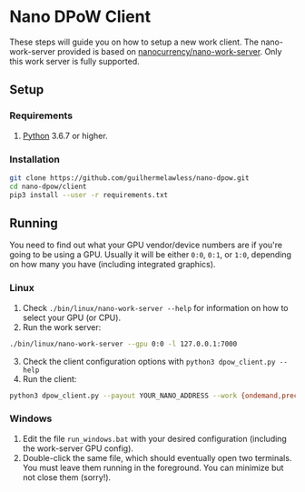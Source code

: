 # Nano DPoW Client

These steps will guide you on how to setup a new work client. The nano-work-server provided is based on [nanocurrency/nano-work-server](https://github.com/nanocurrency/nano-work-server). Only this work server is fully supported.

## Setup

### Requirements

1. [Python](https://www.python.org/) 3.6.7 or higher.

### Installation

```bash
git clone https://github.com/guilhermelawless/nano-dpow.git
cd nano-dpow/client
pip3 install --user -r requirements.txt
```

## Running

You need to find out what your GPU vendor/device numbers are if you're going to be using a GPU. Usually it will be either `0:0`, `0:1`, or `1:0`, depending on how many you have (including integrated graphics).

### Linux

1. Check `./bin/linux/nano-work-server --help` for information on how to select your GPU (or CPU).
2. Run the work server:

  ```bash
  ./bin/linux/nano-work-server --gpu 0:0 -l 127.0.0.1:7000
  ```
3. Check the client configuration options with `python3 dpow_client.py --help`
4. Run the client:
  ```bash
  python3 dpow_client.py --payout YOUR_NANO_ADDRESS --work {ondemand,precache,any}
  ```

### Windows

1. Edit the file `run_windows.bat` with your desired configuration (including the work-server GPU config).
2. Double-click the same file, which should eventually open two terminals. You must leave them running in the foreground. You can minimize but not close them (sorry!).
